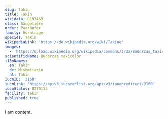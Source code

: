 ```yaml
---
slug: takin
title: Takin
wikidata: Q193469
class: Säugetiere
order: Paarhufer
family: Hornträger
species: Takin
wikipediaLink: 'https://de.wikipedia.org/wiki/Takine'
images:
  - 'https://upload.wikimedia.org/wikipedia/commons/3/3a/Budorcas_taxicolor01.jpg'
scientificName: Budorcas taxicolor
i18nNames:
  en: Takin
  de: Mishmitakin
  nl: Takin
iucnID: '3160'
iucnLink: 'https://apiv3.iucnredlist.org/api/v3/taxonredirect/3160'
iucnStatus: Q278113
facility: takin
published: true
---
```


I am content.

